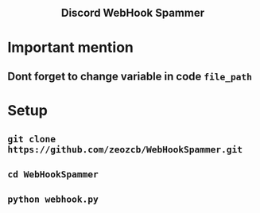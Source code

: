 ## <p align="center">  Discord WebHook Spammer

# Important mention
## Dont forget to change variable in code ```file_path```

# Setup
## ```git clone https://github.com/zeozcb/WebHookSpammer.git```
## ```cd WebHookSpammer```
## ```python webhook.py```

